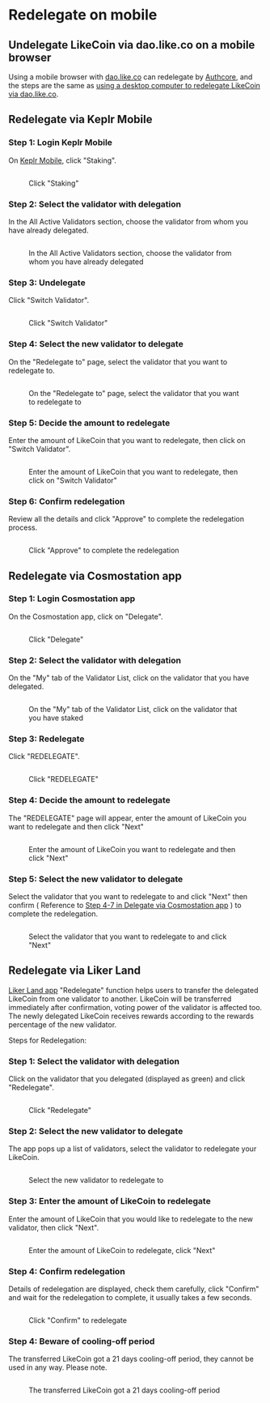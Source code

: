 # Redelegate on mobile

## Undelegate LikeCoin via dao.like.co on a mobile browser

Using a mobile browser with [dao.like.co](https://dao.like.co/) can redelegate by [Authcore](../../../user-guide/liker-id/register/), and the steps are the same as [using a desktop computer to redelegate LikeCoin via dao.like.co](redelegate-on-desktop.md#redelegate-via-dao.like.co).

## Redelegate via Keplr Mobile

### Step 1: Login Keplr Mobile

On [Keplr Mobile](../../wallet/keplr-mobile/), click "Staking".

<figure><img src="../../../.gitbook/assets/Keplr mobile redelegate 1 (1).png" alt=""><figcaption><p>Click "Staking"</p></figcaption></figure>

### Step 2: Select the validator with delegation

In the All Active Validators section, choose the validator from whom you have already delegated.

<figure><img src="../../../.gitbook/assets/Keplr mobile redelegate 2.png" alt=""><figcaption><p>In the All Active Validators section, choose the validator from whom you have already delegated</p></figcaption></figure>

### Step 3: Undelegate

Click "Switch Validator".

<figure><img src="../../../.gitbook/assets/Keplr mobile redelegate 3.png" alt=""><figcaption><p>Click "Switch Validator"</p></figcaption></figure>

### Step 4: Select the new validator to delegate

On the "Redelegate to" page, select the validator that you want to redelegate to.

<figure><img src="../../../.gitbook/assets/Keplr mobile redelegate 4.png" alt=""><figcaption><p>On the "Redelegate to" page, select the validator that you want to redelegate to</p></figcaption></figure>

### Step 5: Decide the amount to redelegate

Enter the amount of LikeCoin that you want to redelegate, then click on "Switch Validator".

<figure><img src="../../../.gitbook/assets/Keplr mobile redelegate 5.png" alt=""><figcaption><p>Enter the amount of LikeCoin that you want to redelegate, then click on "Switch Validator"</p></figcaption></figure>

### Step 6: Confirm redelegation

Review all the details and click "Approve" to complete the redelegation process.

<figure><img src="../../../.gitbook/assets/Keplr mobile redelegate 6.png" alt=""><figcaption><p>Click "Approve" to complete the redelegation</p></figcaption></figure>

## **Redelegate via Cosmostation app**

### Step 1: Login Cosmostation app

On the Cosmostation app, click on "Delegate".

<figure><img src="../../../.gitbook/assets/Cosmostation mobile delegate 1.png" alt=""><figcaption><p>Click "Delegate"</p></figcaption></figure>

### Step 2: Select the validator with delegation

On the "My" tab of the Validator List, click on the validator that you have delegated.

<figure><img src="../../../.gitbook/assets/Cosmostation mobile undelegate 1.png" alt=""><figcaption><p>On the "My" tab of the Validator List, click on the validator that you have staked</p></figcaption></figure>

### Step 3: Redelegate

Click "REDELEGATE".

<figure><img src="../../../.gitbook/assets/Cosmostation mobile redelegate 1.png" alt=""><figcaption><p>Click "REDELEGATE"</p></figcaption></figure>

### Step 4: Decide the amount to redelegate

The "REDELEGATE" page will appear, enter the amount of LikeCoin you want to redelegate and then click "Next"

<figure><img src="../../../.gitbook/assets/Cosmostation mobile redelegate 2.png" alt=""><figcaption><p>Enter the amount of LikeCoin you want to redelegate and then click "Next"</p></figcaption></figure>

### Step 5: Select the new validator to delegate

Select the validator that you want to redelegate to and click "Next" then confirm ( Reference to [Step 4-7 in Delegate via Cosmostation app](../delegation-of-likecoin/delegate-on-mobile.md#delegate-via-cosmostation-app) ) to complete the redelegation.

<figure><img src="../../../.gitbook/assets/Cosmostation mobile redelegate 3.png" alt=""><figcaption><p>Select the validator that you want to redelegate to and click "Next"</p></figcaption></figure>

## **Redelegate via Liker Land**

[Liker Land app](../../../user-guide/liker-land/download.md) "Redelegate" function helps users to transfer the delegated LikeCoin from one validator to another. LikeCoin will be transferred immediately after confirmation, voting power of the validator is affected too. The newly delegated LikeCoin receives rewards according to the rewards percentage of the new validator.

Steps for Redelegation:

### **Step 1: Select the validator with delegation**

Click on the validator that you delegated (displayed as green) and click "Redelegate".

<figure><img src="../../../.gitbook/assets/redelegate 1-en.png" alt=""><figcaption><p>Click "Redelegate"</p></figcaption></figure>

### Step 2: Select the new validator to delegate

The app pops up a list of validators, select the validator to redelegate your LikeCoin.&#x20;

<figure><img src="../../../.gitbook/assets/redelegate 2-eb.png" alt=""><figcaption><p>Select the new validator to redelegate to</p></figcaption></figure>

### **Step 3: Enter the amount of LikeCoin to redelegate**

Enter the amount of LikeCoin that you would like to redelegate to the new validator, then click "Next".

<figure><img src="../../../.gitbook/assets/redelegate 3-en.png" alt=""><figcaption><p>Enter the amount of LikeCoin to redelegate, click "Next"</p></figcaption></figure>

### Step 4: Confirm redelegation

Details of redelegation are displayed, check them carefully, click "Confirm" and wait for the redelegation to complete, it usually takes a few seconds.

<figure><img src="../../../.gitbook/assets/redelegate 4-en.png" alt=""><figcaption><p>Click "Confirm" to redelegate</p></figcaption></figure>

### **Step 4: Beware of cooling-off period**

The transferred LikeCoin got a 21 days cooling-off period, they cannot be used in any way. Please note.

<figure><img src="../../../.gitbook/assets/redelegate 5-en.png" alt=""><figcaption><p>The transferred LikeCoin got a 21 days cooling-off period</p></figcaption></figure>

